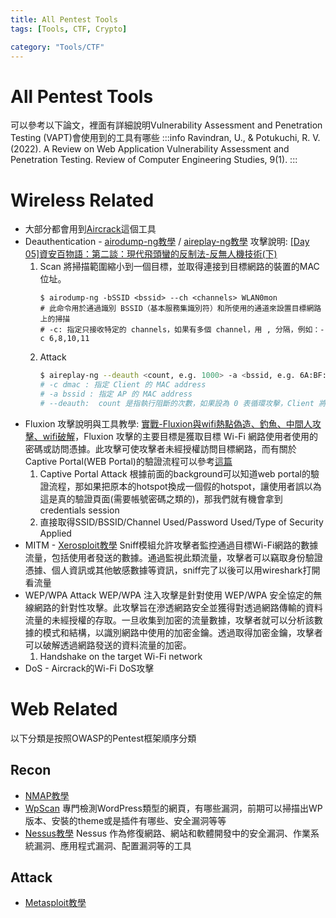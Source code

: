 ```yaml
---
title: All Pentest Tools
tags: [Tools, CTF, Crypto]

category: "Tools/CTF"
---
```


# All Pentest Tools
可以參考以下論文，裡面有詳細說明Vulnerability Assessment and Penetration Testing (VAPT)會使用到的工具有哪些
:::info
Ravindran, U., & Potukuchi, R. V. (2022). A Review on Web Application Vulnerability Assessment and Penetration Testing. Review of Computer Engineering Studies, 9(1).
:::
# Wireless Related
* 大部分都會用到[Aircrack](https://sectools.tw/aircrack-ng-%E6%95%99%E5%AD%B8/)這個工具
* Deauthentication - [airodump-ng教學](http://atic-tw.blogspot.com/2014/01/airodump-ng.html) / [aireplay-ng教學](http://atic-tw.blogspot.com/2014/01/aireplay-ng6.html)
    攻擊說明: [\[Day 05\]資安百物語：第二談：現代飛頭蠻的反制法-反無人機技術(下) ](https://ithelp.ithome.com.tw/articles/10218551?sc=rss.iron)
    1. Scan
        將掃描範圍縮小到一個目標，並取得連接到目標網路的裝置的MAC位址。
        ```
        $ airodump-ng -bSSID <bssid> --ch <channels> WLAN0mon
        # 此命令用於通過識別 BSSID（基本服務集識別符）和所使用的通道來設置目標網路上的掃描
        # -c: 指定只接收特定的 channels，如果有多個 channel，用 , 分隔，例如：-c 6,8,10,11
        ```
    2. Attack
        ```bash
        $ aireplay-ng --deauth <count, e.g. 1000> -a <bssid, e.g. 6A:BF:C4:06:35:94> -c <AP MAC address, e.g 34:CF:F6:96:72:E2> wlan0mon
        # -c dmac : 指定 Client 的 MAC address
        # -a bssid : 指定 AP 的 MAC address
        # --deauth:  count 是指執行阻斷的次數，如果設為 0 表循環攻擊，Client 將無法上網。
        ```
* Fluxion
    攻擊說明與工具教學: [實戰-Fluxion與wifi熱點偽造、釣魚、中間人攻擊、wifi破解](https://www.cnblogs.com/xuanhun/p/5783836.html)，Fluxion 攻擊的主要目標是獲取目標 Wi-Fi 網路使用者使用的密碼或訪問憑據。此攻擊可使攻擊者未經授權訪問目標網路，而有關於Captive Portal(WEB Portal)的驗證流程可以參考[這篇](https://ithelp.ithome.com.tw/articles/10280421)
    1. Captive Portal Attack
        根據前面的background可以知道web portal的驗證流程，那如果把原本的hotspot換成一個假的hotspot，讓使用者誤以為這是真的驗證頁面(需要帳號密碼之類的)，那我們就有機會拿到credentials session
    2. 直接取得SSID/BSSID/Channel Used/Password Used/Type of Security Applied
* MITM - [Xerosploit教學](https://blog.csdn.net/chinabyxl/article/details/121463891)
    Sniff模組允許攻擊者監控通過目標Wi-Fi網路的數據流量，包括使用者發送的數據。通過監視此類流量，攻擊者可以竊取身份驗證憑據、個人資訊或其他敏感數據等資訊，sniff完了以後可以用wireshark打開看流量
* WEP/WPA Attack
    WEP/WPA 注入攻擊是針對使用 WEP/WPA 安全協定的無線網路的針對性攻擊。此攻擊旨在滲透網路安全並獲得對透過網路傳輸的資料流量的未經授權的存取。一旦收集到加密的流量數據，攻擊者就可以分析該數據的模式和結構，以識別網路中使用的加密金鑰。透過取得加密金鑰，攻擊者可以破解透過網路發送的資料流量的加密。
    1. Handshake on the target Wi-Fi network
* DoS - Aircrack的Wi-Fi DoS攻擊

# Web Related
以下分類是按照OWASP的Pentest框架順序分類

## Recon
* [NMAP教學](https://blog.gtwang.org/linux/nmap-command-examples-tutorials/)
* [WpScan](https://wpscan.com/)
    專門檢測WordPress類型的網頁，有哪些漏洞，前期可以掃描出WP版本、安裝的theme或是插件有哪些、安全漏洞等等
* [Nessus教學](https://ithelp.ithome.com.tw/articles/10268209)
    Nessus 作為修復網路、網站和軟體開發中的安全漏洞、作業系統漏洞、應用程式漏洞、配置漏洞等的工具

## Attack
* [Metasploit教學](https://ithelp.ithome.com.tw/articles/10302923)